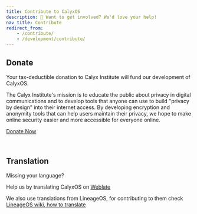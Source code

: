 ```yaml
---
title: Contribute to CalyxOS
description: 💁 Want to get involved? We'd love your help!
nav_title: Contribute
redirect_from:
    - /contribute/
    - /development/contribute/
---
```


## Donate

Your tax-deductible donation to Calyx Institute will fund our development of CalyxOS.

The Calyx Institute's mission is to educate the public about privacy in digital communications and to develop tools that anyone can use to build "privacy by design" into their internet access. By developing encryption and anonymity tools that can help users maintain their privacy, we hope to make online security easier and more accessible for everyone online.

<a class="btn btn-outline-secondary" href="https://members.calyxinstitute.org/donate">Donate Now</a>

<br />

## Translation

Missing your language?

Help us by translating CalyxOS on [Weblate](https://hosted.weblate.org/projects/calyxos)

We also use translations from LineageOS, for contributing to them check [LineageOS wiki, how to translate](https://wiki.lineageos.org/how-to/translate)

<br />
